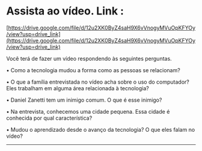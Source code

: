 # Assista ao vídeo. Link :

[https://drive.google.com/file/d/12u2XK0ByZ4saH9X6vVnogyMVuOpKFYOy/view?usp=drive_link](https://drive.google.com/file/d/12u2XK0ByZ4saH9X6vVnogyMVuOpKFYOy/view?usp=drive_link)

Você terá de fazer um vídeo respondendo às seguintes perguntas.

• Como a tecnologia mudou a forma como as pessoas se relacionam?

• O que a família entrevistada no vídeo acha sobre o uso do computador? Eles trabalham em alguma área relacionada à tecnologia?

• Daniel Zanetti tem um inimigo comum. O que é esse inimigo?

• Na entrevista, conhecemos uma cidade pequena. Essa cidade é conhecida por qual característica?

• Mudou o aprendizado desde o avanço da tecnologia? O que eles falam no vídeo?


---
